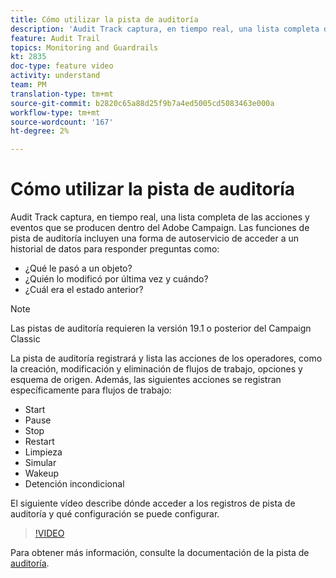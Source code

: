 ```yaml
---
title: Cómo utilizar la pista de auditoría
description: 'Audit Track captura, en tiempo real, una lista completa de las acciones y eventos que se producen dentro del Adobe Campaign. '
feature: Audit Trail
topics: Monitoring and Guardrails
kt: 2835
doc-type: feature video
activity: understand
team: PM
translation-type: tm+mt
source-git-commit: b2820c65a88d25f9b7a4ed5005cd5083463e000a
workflow-type: tm+mt
source-wordcount: '167'
ht-degree: 2%

---
```



# Cómo utilizar la pista de auditoría

Audit Track captura, en tiempo real, una lista completa de las acciones y eventos que se producen dentro del Adobe Campaign. Las funciones de pista de auditoría incluyen una forma de autoservicio de acceder a un historial de datos para responder preguntas como:

* ¿Qué le pasó a un objeto?
* ¿Quién lo modificó por última vez y cuándo?
* ¿Cuál era el estado anterior?

>[!NOTE]
>
>Las pistas de auditoría requieren la versión 19.1 o posterior del Campaign Classic

La pista de auditoría registrará y lista las acciones de los operadores, como la creación, modificación y eliminación de flujos de trabajo, opciones y esquema de origen. Además, las siguientes acciones se registran específicamente para flujos de trabajo:

* Start
* Pause
* Stop
* Restart
* Limpieza
* Simular
* Wakeup
* Detención incondicional

El siguiente vídeo describe dónde acceder a los registros de pista de auditoría y qué configuración se puede configurar.

>[!VIDEO](https://video.tv.adobe.com/v/27425?quality=12)

Para obtener más información, consulte la documentación de la pista de [auditoría](https://docs.adobe.com/content/help/en/campaign-classic/using/monitoring-campaign-classic/production-procedures/audit-trail.html).
